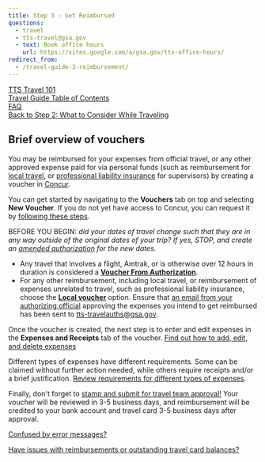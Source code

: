 ```yaml
---
title: Step 3 - Get Reimbursed
questions:
  - travel
  - tts-travel@gsa.gov
  - text: Book office hours
    url: https://sites.google.com/a/gsa.gov/tts-office-hours/
redirect_from:
  - /travel-guide-3-reimbursement/
---
```


[TTS Travel 101]({{site.baseurl}}/travel-101) <br>
[Travel Guide Table of Contents]({{site.baseurl}}/travel-guide-table-of-contents) <br>
[FAQ]({{site.baseurl}}/travel-guide-faq) <br>
[Back to Step 2: What to Consider While Traveling]({{site.baseurl}}/travel-guide-2-travel)

## Brief overview of vouchers

You may be reimbursed for your expenses from official travel, or any other approved expense paid for via personal funds (such as reimbursement for [local travel]({{site.baseurl}}/travel-guide-faq/#how-do-i-create-a-local-or-miscellaneous-voucher), or [professional liability insurance]({{site.baseurl}}/travel-guide-faq/#how-can-i-get-reimbursed-for-professional-liability-insurance) for supervisors) by creating a voucher in [Concur](https://travel.gsa.gov).

You can get started by navigating to the **Vouchers** tab on top and selecting **New Voucher**. If you do not yet have access to Concur, you can request it by [following these steps]({{site.baseurl}}/first-time-travel-get-in-concur).

BEFORE YOU BEGIN: _did your dates of travel change such that they are in any way outside of the original dates of your trip? If yes, STOP, and create an [amended authorization]({{site.baseurl}}/travel-guide-a-amended-authorizations) for the new dates._

- Any travel that involves a flight, Amtrak, or is otherwise over 12 hours in duration is considered a **[Voucher From Authorization]({{site.baseurl}}/travel-guide-faq/#how-do-i-create-a-voucher-from-authorization)**.
- For any other reimbursement, including local travel, or reimbursement of expenses unrelated to travel, such as professional liability insurance, choose the **[Local voucher]({{site.baseurl}}/travel-guide-faq/#how-do-i-create-a-local-or-miscellaneous-voucher)** option. Ensure that [an email from your authorizing official]({{site.baseurl}}/travel-guide-faq/#how-to-secure-authorizing-official-approval) approving the expenses you intend to get reimbursed has been sent to tts-travelauths@gsa.gov.

Once the voucher is created, the next step is to enter and edit expenses in the **Expenses and Receipts** tab of the voucher. [Find out how to add, edit, and delete expenses]({{site.baseurl}}/travel-guide-faq/#how-to-add-edit-or-delete-expenses)

Different types of expenses have different requirements. Some can be claimed without further action needed, while others require receipts and/or a brief justification. [Review requirements for different types of expenses]({{site.baseurl}}/travel-guide-faq/#when-are-receipts-or-further-justifications-required-to-claim-expenses).

Finally, don't forget to [stamp and submit for travel team approval!]({{site.baseurl}}/travel-guide-faq/#how-to-stamp-and-submit-for-travel-team-approval) Your voucher will be reviewed in 3-5 business days, and reimbursement will be credited to your bank account and travel card 3-5 business days after approval.

[Confused by error messages?](https://docs.google.com/document/d/1zD020XAXRIpuXPKgY0zadLBNJmBaRj_29-DhClrkZAo/edit)

[Have issues with reimbursements or outstanding travel card balances?]({{site.baseurl}}/travel-guide-faq/#issues-with-reimbursement)
